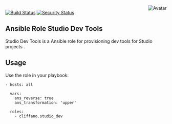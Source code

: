 <img align="right" src="https://raw.github.com/cliffano/ansible-role-studio-dev/main/avatar.jpg" alt="Avatar"/>

[![Build Status](https://github.com/cliffano/ansible-role-studio-dev/workflows/CI/badge.svg)](https://github.com/cliffano/ansible-role-studio-dev/actions?query=workflow%3ACI)
[![Security Status](https://snyk.io/test/github/cliffano/ansible-role-studio-dev/badge.svg)](https://snyk.io/test/github/cliffano/ansible-role-studio-dev)
<br/>

Ansible Role Studio Dev Tools
-----------------------------

Studio Dev Tools is a Ansible role for provisioning dev tools for Studio projects .

Usage
-----

Use the role in your playbook:

    - hosts: all

      vars:
        ans_reverse: true
        ans_transformation: 'upper'

      roles:
        - cliffano.studio_dev